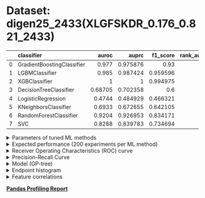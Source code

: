 # Dataset: digen25_2433(XLGFSKDR_0.176_0.821_2433)

|    | classifier                 |   auroc |    auprc |   f1_score |   rank_auroc |   rank_auprc |   rank_f1 |
|---:|:---------------------------|--------:|---------:|-----------:|-------------:|-------------:|----------:|
|  0 | GradientBoostingClassifier | 0.977   | 0.975876 |   0.93     |            3 |            3 |         3 |
|  1 | LGBMClassifier             | 0.985   | 0.987424 |   0.959596 |            2 |            2 |         2 |
|  2 | XGBClassifier              | 1       | 1        |   0.994975 |            1 |            1 |         1 |
|  3 | DecisionTreeClassifier     | 0.68705 | 0.702358 |   0.6      |            7 |            6 |         7 |
|  4 | LogisticRegression         | 0.4744  | 0.484929 |   0.466321 |            8 |            8 |         8 |
|  5 | KNeighborsClassifier       | 0.6933  | 0.672655 |   0.642105 |            6 |            7 |         6 |
|  6 | RandomForestClassifier     | 0.9204  | 0.926953 |   0.834171 |            4 |            4 |         4 |
|  7 | SVC                        | 0.8288  | 0.839783 |   0.734694 |            5 |            5 |         5 |


<details>
<summary>Parameters of tuned ML methods</summary>


```
GradientBoostingClassifier(learning_rate=0.5490589545705974, loss='exponential',
                           max_depth=10, min_samples_leaf=54,
                           n_iter_no_change=15, random_state=2433, tol=1e-07,
                           validation_fraction=0.01)
LGBMClassifier(deterministic=True, force_row_wise=True, max_depth=9,
               metric='binary_logloss', n_jobs=1, num_leaves=512,
               objective='binary', random_state=2433)
XGBClassifier(alpha=1.6432336850175108e-05, base_score=0.5, booster='dart',
              colsample_bylevel=1, colsample_bynode=1, colsample_bytree=1,
              eta=0.9812206834180254, eval_metric='logloss', gamma=0.1,
              gpu_id=-1, importance_type='gain', interaction_constraints='',
              learning_rate=0.981220663, max_delta_step=0, max_depth=7,
              min_child_weight=1, missing=nan, monotone_constraints='()',
              n_estimators=67, n_jobs=1, nthread=1, num_parallel_tree=1,
              random_state=2433, reg_alpha=1.64323374e-05,
              reg_lambda=98.37486916552379, scale_pos_weight=1, subsample=1,
              tree_method='exact', use_label_encoder=False,
              validate_parameters=1, ...)
DecisionTreeClassifier(max_depth=8, min_samples_split=17, random_state=2433)
LogisticRegression(C=5.998117398015048, penalty='l1', random_state=2433,
                   solver='liblinear')
KNeighborsClassifier(n_neighbors=28, p=1, weights='distance')
RandomForestClassifier(max_depth=10, max_features=None, min_samples_leaf=2,
                       min_samples_split=5, n_estimators=88, random_state=2433)
SVC(C=6.045852381960481, coef0=5.0, degree=4, kernel='poly', probability=True,
    random_state=2433, tol=0.000321869942542997)
```

</details>

<details>
<summary>Expected performance (200 experiments per ML method)</summary>
<img src='digen25_2433-box.svg' width=40% />
</details>

<details>
<summary>Receiver Operating Characteristics (ROC) curve</summary>
<img src='digen25_2433-roc.svg' width=40% />
</details>

<details>
<summary>Precision-Recall Curve</summary>
<img src='digen25_2433-prc.svg' width=40% />
</details>

<details>
<summary>Model (GP-tree)</summary>
<img src='digen25_2433-model.svg' height=10% />
</details>

<details>
<summary>Endpoint histogram</summary>
<img src='digen25_2433-endpoint.svg' width=40% />
</details>

<details>
<summary>Feature correlations</summary>
<img src='digen25_2433-corr.svg' width=40% />
</details>

[**Pandas Profiling Report**](https://github.io/athril/digen-test/docs/profile/digen25_2433.html)